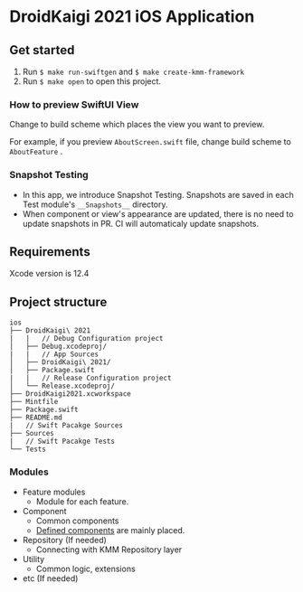 # DroidKaigi 2021 iOS Application

## Get started
1. Run `$ make run-swiftgen` and `$ make create-kmm-framework`
2. Run `$ make open` to open this project.

### How to preview SwiftUI View

Change to build scheme which places the view  you want to preview.

For example, if you preview `AboutScreen.swift` file, change build scheme to `AboutFeature` .

### Snapshot Testing

- In this app, we introduce Snapshot Testing. Snapshots are saved in each Test module's `__Snapshots__` directory.
- When component or view's appearance are updated, there is no need to update snapshots in PR. CI will automaticaly update snapshots.

## Requirements

Xcode version is 12.4

## Project structure

```
ios
├── DroidKaigi\ 2021
|   |   // Debug Configuration project
│   ├── Debug.xcodeproj/
|   |   // App Sources
│   ├── DroidKaigi\ 2021/
│   ├── Package.swift
|   |   // Release Configuration project
│   └── Release.xcodeproj/
├── DroidKaigi2021.xcworkspace
├── Mintfile
├── Package.swift
├── README.md
|   // Swift Pacakge Sources
├── Sources
|   // Swift Pacakge Tests
└── Tests
```

### Modules

- Feature modules
    - Module for each feature.
- Component
    - Common components
    - [Defined components](https://www.figma.com/file/D2VLqh0xOXbH0zB6cTz053/DroidKaigi_2021_official_App-(iOS)?node-id=140%3A8796) are mainly placed.
- Repository (If needed)
    - Connecting with KMM Repository layer
- Utility
    - Common logic, extensions
- etc (If needed)
